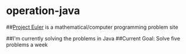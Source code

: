 # operation-java
##[Project Euler](https://projecteuler.net/) is a mathematical/computer programming problem site

##I'm currently solving the problems in Java
##Current Goal: Solve five problems a week